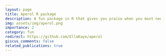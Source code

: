 ```yaml
---
layout: page
title: Aperol R package
description: A fun package in R that gives you praise when you most need it
img: assets/img/aperol.png
importance: 2
category: fun
redirect: https://github.com/EllaKaye/aperol 
giscus_comments: false
related_publications: true
---
```



